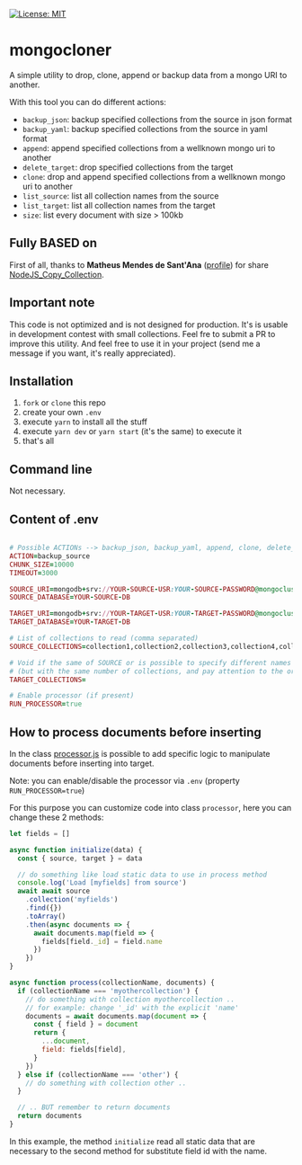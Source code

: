 [![License: MIT](https://img.shields.io/badge/License-MIT-yellow.svg)](https://opensource.org/licenses/MIT)

# mongocloner

A simple utility to drop, clone, append or backup data from a mongo URI to another.

With this tool you can do different actions:

- `backup_json`: backup specified collections from the source in json format
- `backup_yaml`: backup specified collections from the source in yaml format
- `append`: append specified collections from a wellknown mongo uri to another
- `delete_target`: drop specified collections from the target
- `clone`: drop and append specified collections from a wellknown mongo uri to another
- `list_source`: list all collection names from the source
- `list_target`: list all collection names from the target
- `size`: list every document with size > 100kb

## Fully BASED on

First of all, thanks to **Matheus Mendes de Sant'Ana** ([profile](https://github.com/matszrmn)) for share [NodeJS_Copy_Collection](https://github.com/matszrmn/NodeJS_Copy_Collection/tree/master/src).

## Important note

This code is not optimized and is not designed for production. It's is usable in development contest with small collections. Feel fre to submit a PR to improve this utility. And feel free to use it in your project (send me a message if you want, it's really appreciated).

## Installation

1. `fork` or `clone` this repo
1. create your own `.env`
1. execute `yarn` to install all the stuff
1. execute `yarn dev` or `yarn start` (it's the same) to execute it
1. that's all

## Command line

Not necessary.

## Content of .env

```ruby

# Possible ACTIONs --> backup_json, backup_yaml, append, clone, delete_target, list_source, list_target
ACTION=backup_source
CHUNK_SIZE=10000
TIMEOUT=3000

SOURCE_URI=mongodb+srv://YOUR-SOURCE-USR:YOUR-SOURCE-PASSWORD@mongocluster-12345.mongodb.net/YOUR-SOURCE-DB
SOURCE_DATABASE=YOUR-SOURCE-DB

TARGET_URI=mongodb+srv://YOUR-TARGET-USR:YOUR-TARGET-PASSWORD@mongocluster-12345.mongodb.net/YOUR-TARGET-DB
TARGET_DATABASE=YOUR-TARGET-DB

# List of collections to read (comma separated)
SOURCE_COLLECTIONS=collection1,collection2,collection3,collection4,collection5

# Void if the same of SOURCE or is possible to specify different names
# (but with the same number of collections, and pay attention to the order because matters)
TARGET_COLLECTIONS=

# Enable processor (if present)
RUN_PROCESSOR=true
```

## How to process documents before inserting

In the class [processor.js](processor.js) is possible to add specific logic to manipulate documents before inserting into target.

Note: you can enable/disable the processor via `.env` (property `RUN_PROCESSOR=true`)

For this purpose you can customize code into class `processor`, here you can change these 2 methods:

```javascript
let fields = []

async function initialize(data) {
  const { source, target } = data

  // do something like load static data to use in process method
  console.log('Load [myfields] from source')
  await await source
    .collection('myfields')
    .find({})
    .toArray()
    .then(async documents => {
      await documents.map(field => {
        fields[field._id] = field.name
      })
    })
}
```

```javascript
async function process(collectionName, documents) {
  if (collectionName === 'myothercollection') {
    // do something with collection myothercollection ..
    // for example: change '_id' with the explicit 'name'
    documents = await documents.map(document => {
      const { field } = document
      return {
        ...document,
        field: fields[field],
      }
    })
  } else if (collectionName === 'other') {
    // do something with collection other ..
  }

  // .. BUT remember to return documents
  return documents
}
```

In this example, the method `initialize` read all static data that are necessary to the second method for substitute field id with the name.
